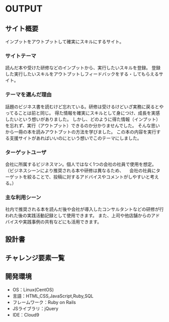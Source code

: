 # OUTPUT

## サイト概要
インプットをアウトプットして確実にスキルにするサイト。

### サイトテーマ
読んだ本や受けた研修などのインプットから、実行したいスキルを登録。
登録した実行したいスキルをアウトプットしフィードバックをする・してもらえるサイト。

### テーマを選んだ理由
話題のビジネス書を読むけど忘れている。研修は受けるけどいざ実務に戻るとやってることは前と同じ。
得た情報を確実にスキルとして身につけ、成長を実感したいという想いがありました。
しかし、どのように得た情報（インプット）を忘れず、実行（アウトプット）できるのか分かりませんでした。
そんな思いから一冊の本を読みアウトプットの方法を学びました。
この本の内容を実行する支援サイトがあればいいのにという想いでこのテーマにしました。

### ターゲットユーザ
会社に所属するビジネスマン。個人ではなく1つの会社の社員で使用を想定。
（ビジネスシーンにより推奨される本や研修は異なるため、
　会社の社員にターゲットを絞ることで、投稿に対するアドバイスやコメントがしやすいと考える。）

### 主な利用シーン
社内で推奨される本を読んだ後や会社が導入したコンサルタントなどの研修が行われた後の実践活動記録として使用できます。
また、上司や他店舗からのアドバイスや実践事例の共有などにも活用できます。

## 設計書


## チャレンジ要素一覧


## 開発環境
- OS：Linux(CentOS)
- 言語：HTML,CSS,JavaScript,Ruby,SQL
- フレームワーク：Ruby on Rails
- JSライブラリ：jQuery
- IDE：Cloud9